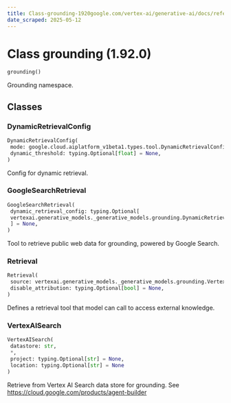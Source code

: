 ```yaml
---
title: Class-grounding-1920google.com/vertex-ai/generative-ai/docs/reference/python/latest/vertexai.generative_models.grounding
date_scraped: 2025-05-12
---
```


# Class grounding (1.92.0) 

```python
grounding()
```

Grounding namespace.

## Classes

### DynamicRetrievalConfig

```python
DynamicRetrievalConfig(
 mode: google.cloud.aiplatform_v1beta1.types.tool.DynamicRetrievalConfig.Mode = Mode.MODE_UNSPECIFIED,
 dynamic_threshold: typing.Optional[float] = None,
)
```

Config for dynamic retrieval.

### GoogleSearchRetrieval

```python
GoogleSearchRetrieval(
 dynamic_retrieval_config: typing.Optional[
 vertexai.generative_models._generative_models.grounding.DynamicRetrievalConfig
 ] = None,
)
```

Tool to retrieve public web data for grounding, powered by
Google Search.

### Retrieval

```python
Retrieval(
 source: vertexai.generative_models._generative_models.grounding.VertexAISearch,
 disable_attribution: typing.Optional[bool] = None,
)
```

Defines a retrieval tool that model can call to access external knowledge.

### VertexAISearch

```python
VertexAISearch(
 datastore: str,
 *,
 project: typing.Optional[str] = None,
 location: typing.Optional[str] = None
)
```

Retrieve from Vertex AI Search data store for grounding.
See <https://cloud.google.com/products/agent-builder>